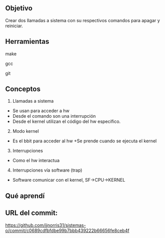 ## Objetivo
Crear dos llamadas a sistema con su respectivos comandos para apagar y reiniciar.

## Herramientas

make

gcc

git

## Conceptos

1) Llamadas a sistema

+ Se usan para acceder a hw
+ Desde el comando son una interrupción
+ Desde el kernel utilizan el código del hw específico.

2) Modo kernel
+ Es el bbit para acceder al hw
+Se prende cuando se ejecuta el kernel

3) Interrupciones
+ Como el hw interactua

4) Interrupciones vía software (trap)
+ Software comunicar con el kernel, SF->CPU->KERNEL

## Qué aprendí



## URL del commit:

https://github.com/jjnorris31/sistemas-o/commit/c0689cdfbfdbe99b7bbb439222b66656fe8ceb4f
